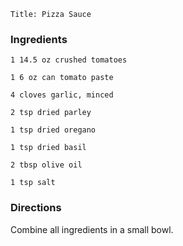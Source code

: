 ~~~ recipe-info
Title: Pizza Sauce
~~~

### Ingredients

~~~ recipe-ingredients
1 14.5 oz crushed tomatoes

1 6 oz can tomato paste

4 cloves garlic, minced

2 tsp dried parley

1 tsp dried oregano

1 tsp dried basil

2 tbsp olive oil

1 tsp salt
~~~

### Directions

Combine all ingredients in a small bowl.
